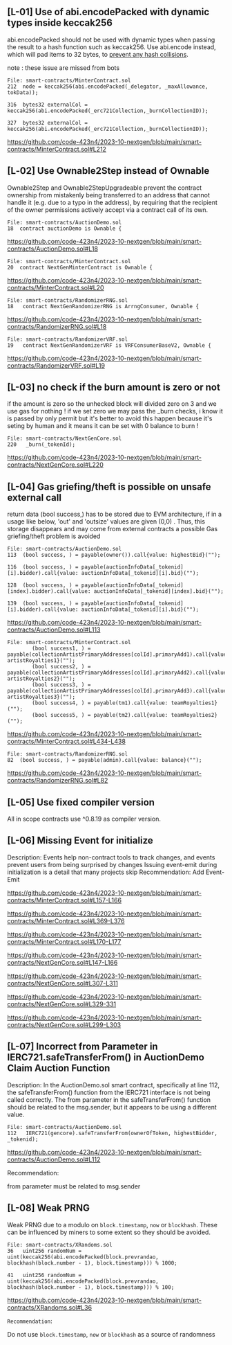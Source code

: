 ## [L-01] Use of abi.encodePacked with dynamic types inside keccak256
abi.encodePacked should not be used with dynamic types when passing the result to a hash function such as keccak256. Use abi.encode instead, which will pad items to 32 bytes, to [prevent any hash collisions](https://docs.soliditylang.org/en/latest/abi-spec.html#non-standard-packed-mode).

note : these issue are missed from bots
```solidity
File: smart-contracts/MinterContract.sol
212  node = keccak256(abi.encodePacked(_delegator, _maxAllowance, tokData));

316  bytes32 externalCol = keccak256(abi.encodePacked(_erc721Collection,_burnCollectionID));

327  bytes32 externalCol = keccak256(abi.encodePacked(_erc721Collection,_burnCollectionID));
```
https://github.com/code-423n4/2023-10-nextgen/blob/main/smart-contracts/MinterContract.sol#L212

## [L‑02] Use Ownable2Step instead of Ownable
Ownable2Step and Ownable2StepUpgradeable prevent the contract ownership from mistakenly being transferred to an address that cannot handle it (e.g. due to a typo in the address), by requiring that the recipient of the owner permissions actively accept via a contract call of its own.


```solidity
File: smart-contracts/AuctionDemo.sol
18  contract auctionDemo is Ownable {
```
https://github.com/code-423n4/2023-10-nextgen/blob/main/smart-contracts/AuctionDemo.sol#L18


```solidity
File: smart-contracts/MinterContract.sol
20  contract NextGenMinterContract is Ownable {
```
https://github.com/code-423n4/2023-10-nextgen/blob/main/smart-contracts/MinterContract.sol#L20


```solidity
File: smart-contracts/RandomizerRNG.sol
18   contract NextGenRandomizerRNG is ArrngConsumer, Ownable {
```
https://github.com/code-423n4/2023-10-nextgen/blob/main/smart-contracts/RandomizerRNG.sol#L18


```solidity
File: smart-contracts/RandomizerVRF.sol
19   contract NextGenRandomizerVRF is VRFConsumerBaseV2, Ownable {
```
https://github.com/code-423n4/2023-10-nextgen/blob/main/smart-contracts/RandomizerVRF.sol#L19


## [L-03] no check if the burn amount is zero or not
if the amount is zero so the unhecked block will divided zero on 3 and we use gas for nothing ! if we set zero we may pass the _burn checks, i know it is passed by only permit but it's better to avoid this happen because it's seting by human and it means it can be set with 0 balance to burn !



```solidity
File: smart-contracts/NextGenCore.sol
220   _burn(_tokenId);
```
https://github.com/code-423n4/2023-10-nextgen/blob/main/smart-contracts/NextGenCore.sol#L220

## [L-04] Gas griefing/theft is possible on unsafe external call
return data (bool success,) has to be stored due to EVM architecture, if in a usage like below, 'out' and 'outsize' values are given (0,0) . Thus, this storage disappears and may come from external contracts a possible Gas griefing/theft problem is avoided

```solidity
File: smart-contracts/AuctionDemo.sol
113  (bool success, ) = payable(owner()).call{value: highestBid}("");

116  (bool success, ) = payable(auctionInfoData[_tokenid][i].bidder).call{value: auctionInfoData[_tokenid][i].bid}("");

128  (bool success, ) = payable(auctionInfoData[_tokenid][index].bidder).call{value: auctionInfoData[_tokenid][index].bid}("");

139  (bool success, ) = payable(auctionInfoData[_tokenid][i].bidder).call{value: auctionInfoData[_tokenid][i].bid}("");
```
https://github.com/code-423n4/2023-10-nextgen/blob/main/smart-contracts/AuctionDemo.sol#L113

```solidity
File: smart-contracts/MinterContract.sol
        (bool success1, ) = payable(collectionArtistPrimaryAddresses[colId].primaryAdd1).call{value: artistRoyalties1}("");
        (bool success2, ) = payable(collectionArtistPrimaryAddresses[colId].primaryAdd2).call{value: artistRoyalties2}("");
        (bool success3, ) = payable(collectionArtistPrimaryAddresses[colId].primaryAdd3).call{value: artistRoyalties3}("");
        (bool success4, ) = payable(tm1).call{value: teamRoyalties1}("");
        (bool success5, ) = payable(tm2).call{value: teamRoyalties2}("");
```
https://github.com/code-423n4/2023-10-nextgen/blob/main/smart-contracts/MinterContract.sol#L434-L438

```solidity
File: smart-contracts/RandomizerRNG.sol
82  (bool success, ) = payable(admin).call{value: balance}("");
```
https://github.com/code-423n4/2023-10-nextgen/blob/main/smart-contracts/RandomizerRNG.sol#L82

## [L-05] Use fixed compiler version
All in scope contracts use ^0.8.19 as compiler version.


## [L-06] Missing Event for initialize
Description: Events help non-contract tools to track changes, and events prevent users from being surprised by changes Issuing event-emit during initialization is a detail that many projects skip
Recommendation: Add Event-Emit



https://github.com/code-423n4/2023-10-nextgen/blob/main/smart-contracts/MinterContract.sol#L157-L166

https://github.com/code-423n4/2023-10-nextgen/blob/main/smart-contracts/MinterContract.sol#L369-L376

https://github.com/code-423n4/2023-10-nextgen/blob/main/smart-contracts/MinterContract.sol#L170-L177

https://github.com/code-423n4/2023-10-nextgen/blob/main/smart-contracts/NextGenCore.sol#L147-L166

https://github.com/code-423n4/2023-10-nextgen/blob/main/smart-contracts/NextGenCore.sol#L307-L311

https://github.com/code-423n4/2023-10-nextgen/blob/main/smart-contracts/NextGenCore.sol#L329-331

https://github.com/code-423n4/2023-10-nextgen/blob/main/smart-contracts/NextGenCore.sol#L299-L303


## [L-07] Incorrect from Parameter in IERC721.safeTransferFrom() in AuctionDemo Claim Auction Function

Description:
In the AuctionDemo.sol smart contract, specifically at line 112, the safeTransferFrom() function from the IERC721 interface is not being called correctly. The from parameter in the safeTransferFrom() function should be related to the msg.sender, but it appears to be using a different value.

```solidity
File: smart-contracts/AuctionDemo.sol
112   IERC721(gencore).safeTransferFrom(ownerOfToken, highestBidder, _tokenid);
```
https://github.com/code-423n4/2023-10-nextgen/blob/main/smart-contracts/AuctionDemo.sol#L112

Recommendation:

from parameter must be related to msg.sender

## [L-08] Weak PRNG
Weak PRNG due to a modulo on `block.timestamp`, `now` or `blockhash`. These can be influenced by miners to some extent so they should be avoided.

```solidity
File: smart-contracts/XRandoms.sol
36   uint256 randomNum = uint(keccak256(abi.encodePacked(block.prevrandao, blockhash(block.number - 1), block.timestamp))) % 1000;

41   uint256 randomNum = uint(keccak256(abi.encodePacked(block.prevrandao, blockhash(block.number - 1), block.timestamp))) % 100;
```
https://github.com/code-423n4/2023-10-nextgen/blob/main/smart-contracts/XRandoms.sol#L36

`Recommendation`:

Do not use `block.timestamp`, `now` or `blockhash` as a source of randomness